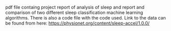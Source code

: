 pdf file containg project report of analysis of sleep and report and comparison of two different sleep classification machine learning algorithms. 
There is also a code file with the code used. Link to the data can be found from here: https://physionet.org/content/sleep-accel/1.0.0/
